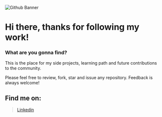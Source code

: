  
 ![Github Banner](https://user-images.githubusercontent.com/107477676/204880514-447dc5d1-c66d-491c-8be3-8037858eae0f.png)

 
 # Hi there, thanks for following my work!
 
### What are you gonna find?
This is the place for my side projects, learning path and future contributions to the community. 

Please feel free to review, fork, star and issue any repository. Feedback is always welcome!

## Find me on:
> [Linkedin](https://www.linkedin.com/in/chihabhk/)


